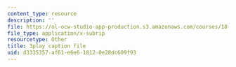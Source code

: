 ```yaml
---
content_type: resource
description: ''
file: https://ol-ocw-studio-app-production.s3.amazonaws.com/courses/18-085-computational-science-and-engineering-i-fall-2008/d3335357af61e6e618120e28dc609f93_2Ola674-PPw.srt
file_type: application/x-subrip
resourcetype: Other
title: 3play caption file
uid: d3335357-af61-e6e6-1812-0e28dc609f93
---
```

